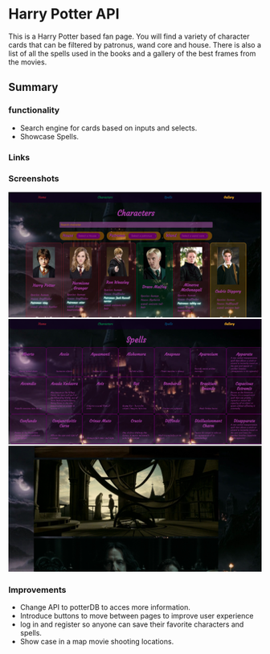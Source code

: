 # Harry Potter API
This is a Harry Potter based fan page. You will find a variety of character cards that can be filtered by patronus, wand core and house. There is also a list of all the spells used in the books and a gallery of the best frames from the movies.
## Summary
### functionality
- Search engine for cards based on inputs and selects.
- Showcase Spells.
### Links
### Screenshots
![Characters](./assets/screenshots/sh_characters-pc.png)
![Spells](./assets/screenshots/sh_spells_pc.png)
![Gallery](./assets/screenshots/sc_gallery_pc.png)
### Improvements
- Change API to potterDB to acces more information.
- Introduce buttons to move between pages to improve user experience
- log in and register so anyone can save their favorite characters and spells.
- Show case in a map movie shooting locations.